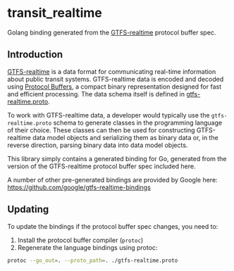 # transit_realtime

Golang binding generated from the
[GTFS-realtime](https://developers.google.com/transit/gtfs-realtime/) protocol
buffer spec.

## Introduction

[GTFS-realtime](https://developers.google.com/transit/gtfs-realtime/) is a data
format for communicating real-time information about public transit systems.
GTFS-realtime data is encoded and decoded using [Protocol
Buffers](https://developers.google.com/protocol-buffers/), a compact binary
representation designed for fast and efficient processing.  The data schema
itself is defined in
[gtfs-realtime.proto](https://developers.google.com/transit/gtfs-realtime/gtfs-realtime-proto).

To work with GTFS-realtime data, a developer would typically use the
`gtfs-realtime.proto` schema to generate classes in the programming language of
their choice.  These classes can then be used for constructing GTFS-realtime
data model objects and serializing them as binary data or, in the reverse
direction, parsing binary data into data model objects.

This library simply contains a generated binding for Go, generated from the
version of the GTFS-realtime protocol buffer spec included here.

A number of other pre-generated bindings are provided by Google here:
https://github.com/google/gtfs-realtime-bindings

## Updating

To update the bindings if the protocol buffer spec changes, you need to:

1. Install the protocol buffer compiler (`protoc`)
2. Regenerate the language bindings using protoc:

```bash
protoc --go_out=. --proto_path=. ./gtfs-realtime.proto
```
